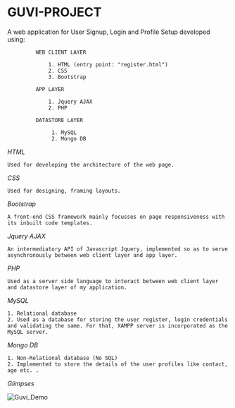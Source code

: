 # GUVI-PROJECT

A web application for User Signup, Login and Profile Setup developed using:

             WEB CLIENT LAYER

                 1. HTML (entry point: "register.html")
                 2. CSS
                 3. Bootstrap

             APP LAYER

                 1. Jquery AJAX
                 2. PHP

             DATASTORE LAYER

                  1. MySQL
                  2. Mongo DB
                  
                  
*HTML*

    Used for developing the architecture of the web page.
    
*CSS*

    Used for designing, framing layouts. 
    
*Bootstrap*

    A front-end CSS framework mainly focusses on page responsiveness with its inbuilt code templates.
    
*Jquery AJAX*

    An intermediatory API of Javascript Jquery, implemented so as to serve asynchronously between web client layer and app layer.
    
*PHP*

    Used as a server side language to interact between web client layer and datastore layer of my application.
    
*MySQL*
    
    1. Relational database
    2. Used as a database for storing the user register, login credentials and validating the same. For that, XAMPP server is incorporated as the MySQL server.

*Mongo DB*

    1. Non-Relational database (No SQL)
    2. Implemented to store the details of the user profiles like contact, age etc. .
    
*Glimpses*

      
   ![Guvi_Demo](https://user-images.githubusercontent.com/94184560/225542112-a02f1605-6f08-4ee3-bfd3-f25e0c55e0a6.jpg)


    



    
          
          
